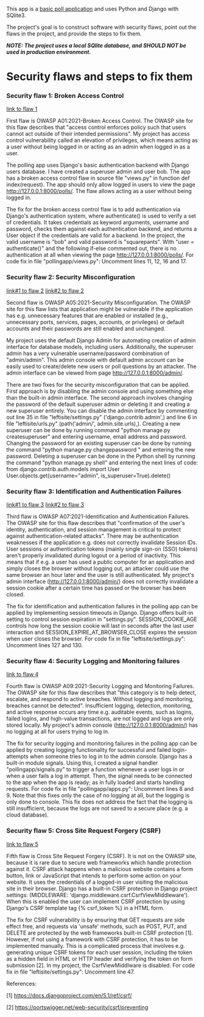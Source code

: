 This app is a [basic poll application](https://docs.djangoproject.com/en/5.1/intro/tutorial01/) and uses Python and Django with SQlite3.

The project's goal is to construct software with security flaws, point out the flaws in the project, and provide the steps to fix them.

***NOTE: The project uses a local SQlite database, and SHOULD NOT be used in production environment.***

# Security flaws and steps to fix them

### Security flaw 1: Broken Access Control
[link to flaw 1](https://github.com/leftidev/django-polling-app/blob/65fbb9a125008a55220ab8da0302dbf14d7d859f/pollingapp/views.py#L11)

First flaw is OWASP A01:2021-Broken Access Control. The OWASP site for this flaw describes that "access control enforces policy such that users cannot act outside of their intended permissions". My project has access control vulnerability called an elevation of privileges, which means acting as a user without being logged in or acting as an admin when logged in as a user.

The polling app uses Django's basic authentication backend with Django users database. I have created a superuser admin and user bob. The app has a broken access control flaw in source file "views.py" in function def index(request). The app should only allow logged in users to view the page http://127.0.0.1:8000/polls/. The flaw allows acting as a user without being logged in. 

The fix for the broken access control flaw is to add authentication via Django's authentication system, where authenticate() is used to verify a set of credentials. It takes credentials as keyword arguments, username and password, checks them against each authentication backend, and returns a User object if the credentials are valid for a backend. In the project, the valid username is "bob" and valid password is "squarepants". With "user = authenticate()" and the following if-else commented out, there is no authentication at all when viewing the page http://127.0.0.1:8000/polls/. For code fix in file "pollingapp/views.py": Uncomment lines 11, 12, 16 and 17.


### Security flaw 2: Security Misconfiguration
[link#1 to flaw 2](https://github.com/leftidev/django-polling-app/blob/9e81e9e563528180f56d428a91497a51e4ef1d17/leftisite/urls.py#L6)
[link#2 to flaw 2](https://github.com/leftidev/django-polling-app/blob/9e81e9e563528180f56d428a91497a51e4ef1d17/leftisite/settings.py#L35)

Second flaw is OWASP A05:2021-Security Misconfiguration. The OWASP site for this flaw lists that application might be vulnerable if the application has e.g. unnecessary features that are enabled or installed (e.g., unnecessary ports, services, pages, accounts, or privileges) or default accounts and their passwords are still enabled and unchanged.

My project uses the default Django Admin for automating creation of admin interface for database models, including users. Additionally, the superuser admin has a very vulnerable username/password combination of "admin/admin". This admin console with default admin account can be easily used to create/delete new users or poll questions by an attacker. The admin interface can be viewed from page http://127.0.0.1:8000/admin/.

There are two fixes for the security misconfiguration that can be applied. First approach is by disabling the admin console and using something else than the built-in admin interface. The second approach involves changing the password of the default superuser admin or deleting it and creating a new superuser entirely. You can disable the admin interface by commenting out line 35 in file "leftisite/settings.py" ('django.contrib.admin',) and line 6 in file "leftisite/urls.py" (path('admin/', admin.site.urls),). Creating a new superuser can be done by running command "python manage.py createsuperuser" and entering username, email address and password. Changing the password for an existing superuser can be done by running the command "python manage.py changepassword <superusername>" and entering the new password. Deleting a superuser can be done in the Python shell by running the command "python manage.py shell" and entering the next lines of code:
    from django.contrib.auth.models import User
    User.objects.get(username="admin", is_superuser=True).delete()


### Security flaw 3: Identification and Authentication Failures
[link#1 to flaw 3](https://github.com/leftidev/django-polling-app/blob/413712c0ffc8304d8af71134d6706ebca8f67cfc/leftisite/settings.py#L127)
[link#2 to flaw 3](https://github.com/leftidev/django-polling-app/blob/413712c0ffc8304d8af71134d6706ebca8f67cfc/leftisite/settings.py#L130)

Third flaw is OWASP A07:2021-Identification and Authentication Failures. The OWASP site for this flaw describes that "confirmation of the user's identity, authentication, and session management is critical to protect against authentication-related attacks". There may be authentication weaknesses if the application e.g. does not correctly invalidate Session IDs. User sessions or authentication tokens (mainly single sign-on (SSO) tokens) aren't properly invalidated during logout or a period of inactivity. This means that if e.g. a user has used a public computer for an application and simply closes the browser without logging out, an attacker could use the same browser an hour later and the user is still authenticated. My project's admin interface (http://127.0.0.1:8000/admin/) does not correctly invalidate a session cookie after a certain time has passed or the browser has been closed.

The fix for identification and authentication failures in the polling app can be applied by implementing session timeouts in Django. Django offers built-in setting to control session expiration in "settings.py". SESSION_COOKIE_AGE controls how long the session cookie will last in seconds after the last user interaction and SESSION_EXPIRE_AT_BROWSER_CLOSE expires the session when user closes the browser. For code fix in file "leftisite/settings.py": Uncomment lines 127 and 130.


### Security flaw 4: Security Logging and Monitoring failures
[link to flaw 4](https://github.com/leftidev/django-polling-app/blob/3e1ea6e34d2960a81fe934615021a2ed681f553c/pollingapp/apps.py#L8)

Fourth flaw is OWASP A09:2021-Security Logging and Monitoring Failures. The OWASP site for this flaw describes that "this category is to help detect, escalate, and respond to active breaches. Without logging and monitoring, breaches cannot be detected". Insufficient logging, detection, monitoring, and active response occurs any time e.g. auditable events, such as logins, failed logins, and high-value transactions, are not logged and logs are only stored locally. My project's admin console (http://127.0.0.1:8000/admin/) has no logging at all for users trying to log in.

The fix for security logging and monitoring failures in the polling app can be applied by creating logging functionality for successful and failed login-attempts when someone tries to log in to the admin console. Django has a built-in module signals. Using this, I created a signal handler "pollingapp/signals.py" to trigger a function whenever a user logs in or when a user fails a log in attempt. Then, the signal needs to be connected to the app when the app is ready; as in fully loaded and starts handling requests. For code fix in file "pollingapp/apps.py": Uncomment lines 8 and 9. Note that this fixes only the case of no logging at all, but the logging is only done to console. This fix does not address the fact that the logging is still insufficient, because the logs are not saved to a secure place (e.g. a cloud database).


### Security flaw 5: Cross Site Request Forgery (CSRF)
[link to flaw 5](https://github.com/leftidev/django-polling-app/blob/5ea057d3abb0e3732039094d80150babb4a8f133/leftisite/settings.py#L47)

Fifth flaw is Cross Site Request Forgery (CSRF). It is not on the OWASP site, because it is rare due to secure web frameworks which handle protection against it. CSRF attack happens when a malicious website contains a form button, link or JavaScript that intends to perform some action on your website. It uses the credentials of a logged-in user visiting the malicious site in their browser. Django has a built-in CSRF protection in Django project settings: (MIDDLEWARE: 'django.middleware.csrf.CsrfViewMiddleware'). When this is enabled the user can implement CSRF protection by using Django's CSRF template tag {% csrf_token %} in a HTML form.

The fix for CSRF vulnerability is by ensuring that GET requests are side effect free, and requests via 'unsafe' methods, such as POST, PUT, and DELETE are protected by the web frameworks built-in CSRF protection [1]. However, if not using a framework with CSRF protection, it has to be implemented manually. This is a complicated process that involves e.g. generating unique CSRF tokens for each user session, including the token as a hidden field in HTML or HTTP header and verifying the token on form submission [2]. In my project, the CsrfViewMiddlware is disabled. For code fix in file "leftisite/settings.py": Uncomment line 47.

References:

[1] https://docs.djangoproject.com/en/5.1/ref/csrf/

[2] https://portswigger.net/web-security/csrf/preventing